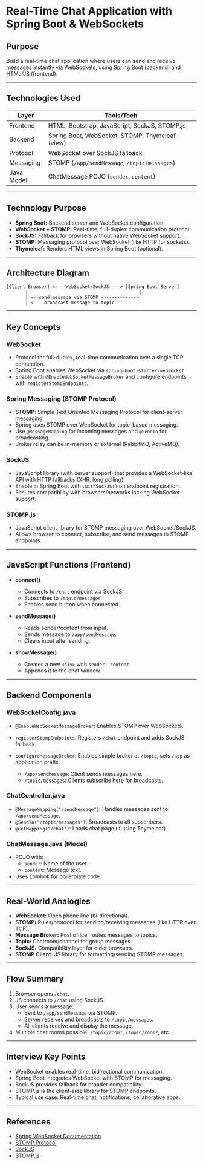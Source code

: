 # Real-Time Chat Application with Spring Boot & WebSockets

## Purpose
Build a real-time chat application where users can send and receive messages instantly via WebSockets, using Spring Boot (backend) and HTML/JS (frontend).

---

## Technologies Used

| Layer      | Tools/Tech                          |
|------------|-------------------------------------|
| Frontend   | HTML, Bootstrap, JavaScript, SockJS, STOMP.js |
| Backend    | Spring Boot, WebSocket, STOMP, Thymeleaf (view) |
| Protocol   | WebSocket over SockJS fallback      |
| Messaging  | STOMP (`/app/sendMessage`, `/topic/messages`) |
| Java Model | ChatMessage POJO (`sender`, `content`) |

---

## Technology Purpose

- **Spring Boot:** Backend server and WebSocket configuration.
- **WebSocket + STOMP:** Real-time, full-duplex communication protocol.
- **SockJS:** Fallback for browsers without native WebSocket support.
- **STOMP:** Messaging protocol over WebSocket (like HTTP for sockets).
- **Thymeleaf:** Renders HTML views in Spring Boot (optional).

---

## Architecture Diagram

```
[Client Browser] <--- WebSocket/SockJS ---> [Spring Boot Server]
       |                                         |
       | -- send message via STOMP -------------> |
       | <--- broadcast message to topic -------- |
```

---

## Key Concepts

### WebSocket
- Protocol for full-duplex, real-time communication over a single TCP connection.
- Spring Boot enables WebSocket via `spring-boot-starter-websocket`.
- Enable with `@EnableWebSocketMessageBroker` and configure endpoints with `registerStompEndpoints`.

### Spring Messaging (STOMP Protocol)
- **STOMP**: Simple Text Oriented Messaging Protocol for client-server messaging.
- Spring uses STOMP over WebSocket for topic-based messaging.
- Use `@MessageMapping` for incoming messages and `@SendTo` for broadcasting.
- Broker relay can be in-memory or external (RabbitMQ, ActiveMQ).

### SockJS
- JavaScript library (with server support) that provides a WebSocket-like API with HTTP fallbacks (XHR, long polling).
- Enable in Spring Boot with `.withSockJS()` on endpoint registration.
- Ensures compatibility with browsers/networks lacking WebSocket support.

### STOMP.js
- JavaScript client library for STOMP messaging over WebSocket/SockJS.
- Allows browser to connect, subscribe, and send messages to STOMP endpoints.

---

## JavaScript Functions (Frontend)

- **connect()**
  - Connects to `/chat` endpoint via SockJS.
  - Subscribes to `/topic/messages`.
  - Enables send button when connected.

- **sendMessage()**
  - Reads sender/content from input.
  - Sends message to `/app/sendMessage`.
  - Clears input after sending.

- **showMessage()**
  - Creates a new `<div>` with `sender: content`.
  - Appends it to the chat window.

---

## Backend Components

### WebSocketConfig.java
- `@EnableWebSocketMessageBroker`: Enables STOMP over WebSockets.
- `registerStompEndpoints`: Registers `/chat` endpoint and adds SockJS fallback.
- `configureMessageBroker`: Enables simple broker at `/topic`, sets `/app` as application prefix.

  - `/app/sendMessage`: Client sends messages here.
  - `/topic/messages`: Clients subscribe here for broadcasts.

### ChatController.java
- `@MessageMapping("/sendMessage")`: Handles messages sent to `/app/sendMessage`.
- `@SendTo("/topic/messages")`: Broadcasts to all subscribers.
- `@GetMapping("/chat")`: Loads chat page (if using Thymeleaf).

### ChatMessage.java (Model)
- POJO with:
  - `sender`: Name of the user.
  - `content`: Message text.
- Uses Lombok for boilerplate code.

---

## Real-World Analogies

- **WebSocket:** Open phone line (bi-directional).
- **STOMP:** Rules/protocol for sending/receiving messages (like HTTP over TCP).
- **Message Broker:** Post office, routes messages to topics.
- **Topic:** Chatroom/channel for group messages.
- **SockJS:** Compatibility layer for older browsers.
- **STOMP Client:** JS library for formatting/sending STOMP messages.

---

## Flow Summary

1. Browser opens `/chat`.
2. JS connects to `/chat` using SockJS.
3. User sends a message:
    - Sent to `/app/sendMessage` via STOMP.
    - Server receives and broadcasts to `/topic/messages`.
    - All clients receive and display the message.
4. Multiple chat rooms possible: `/topic/room1`, `/topic/room2`, etc.

---

## Interview Key Points

- WebSocket enables real-time, bidirectional communication.
- Spring Boot integrates WebSocket with STOMP for messaging.
- SockJS provides fallback for broader compatibility.
- STOMP.js is the client-side library for STOMP endpoints.
- Typical use case: Real-time chat, notifications, collaborative apps.

---

## References

- [Spring WebSocket Documentation](https://docs.spring.io/spring-framework/docs/current/reference/html/web.html#websocket)
- [STOMP Protocol](https://stomp.github.io/)
- [SockJS](https://sockjs.github.io/)
- [STOMP.js](https://stomp-js.github.io/stomp-websocket/codo/)
